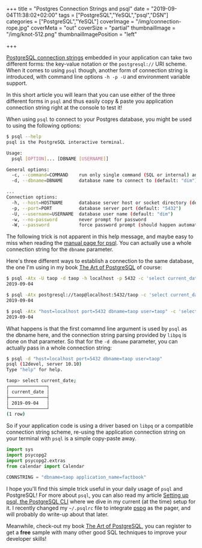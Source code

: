 +++
title = "Postgres Connection Strings and psql"
date = "2019-09-04T11:38:02+02:00"
tags = ["PostgreSQL","YeSQL","psql","DSN"]
categories = ["PostgreSQL","YeSQL"]
coverImage = "/img/connection-rope.jpg"
coverMeta = "out"
coverSize = "partial"
thumbnailImage = "/img/knot-512.png"
thumbnailImagePosition = "left"

+++

[PostgreSQL connection
strings](https://www.postgresql.org/docs/current/libpq-connect.html#LIBPQ-CONNSTRING)
embedded in your application can take two different forms: the key-value
notation or the `postgresql://` URI scheme. When it comes to using `psql`
though, another form of connection string is introduced, with command line
options `-h -p -U` and environment variable support.

In this short article you will learn that you can use either of the three
different forms in `psql` and thus easily copy & paste you application
connection string right at the console to test it!

<!--more-->

When using `psql` to connect to your Postgres database, you might be used to
using the following options:

~~~ bash
$ psql --help
psql is the PostgreSQL interactive terminal.

Usage:
  psql [OPTION]... [DBNAME [USERNAME]]

General options:
  -c, --command=COMMAND    run only single command (SQL or internal) and exit
  -d, --dbname=DBNAME      database name to connect to (default: "dim")

...
Connection options:
  -h, --host=HOSTNAME      database server host or socket directory (default: "local socket")
  -p, --port=PORT          database server port (default: "5432")
  -U, --username=USERNAME  database user name (default: "dim")
  -w, --no-password        never prompt for password
  -W, --password           force password prompt (should happen automatically)
~~~

The following trick is not apparent in this help message, and maybe easy to
miss when reading the [manual page for
psql](https://www.postgresql.org/docs/current/app-psql.html). You can
actually use a whole connection string for the `dbname` parameter.

Here's three different ways to establish a connection to the same database,
the one I'm using in my book [The Art of
PostgreSQL](https://theartofpostgresql.com) of course:

~~~ bash
$ psql -Atx -U taop -d taop -h localhost -p 5432 -c 'select current_date'
2019-09-04

$ psql -Atx postgresql://taop@localhost:5432/taop -c 'select current_date'
2019-09-04

$ psql -Atx "host=localhost port=5432 dbname=taop user=taop" -c 'select current_date' 
2019-09-04
~~~

What happens is that the first comamnd line argument is used by `psql` as
the dbname here, and the connection string parsing provided by `libpq` is
done on that parameter. So that for the `-d dbname` parameter, you can
actually pass in a whole connection string:

~~~ bash
$ psql -d "host=localhost port=5432 dbname=taop user=taop"
psql (12devel, server 10.10)
Type "help" for help.

taop> select current_date;
┌──────────────┐
│ current_date │
├──────────────┤
│ 2019-09-04   │
└──────────────┘
(1 row)
~~~

So if your application code is using a driver based on `libpq` or a
compatible connection string scheme, re-using the application connection
string on your terminal with `psql` is a simple copy-paste away.

~~~ python
import sys
import psycopg2
import psycopg2.extras
from calendar import Calendar

CONNSTRING = "dbname=taop application_name=factbook"
~~~

I hope you'll find this simple trick useful in your daily usage of `psql`
and PostgreSQL! For more about `psql`, you can also read my article [Setting
up psql, the PostgreSQL
CLI](https://tapoueh.org/blog/2017/12/setting-up-psql-the-postgresql-cli/)
where we dive in my current (at the time) setup for it. I recently changed
my `~/.psqlrc` file to integrate [pspg](https://github.com/okbob/pspg) as
the pager, and will probably do write-up about that later.

Meanwhile, check-out my book [The Art of
PostgreSQL](https://theartofpostgresql.com), you can register to get a
**free** sample with many other good SQL techniques to improve your
developer skills!
